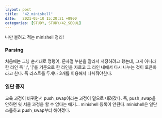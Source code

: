 ```yaml
---
layout: post
title:  "42_minishell"
date:   2021-05-10 15:20:21 +0900
categories: [STUDY, STUDY/42_SEOUL]
---
```


나만 볼려고 적는 minishell 정리!

### Parsing
처음에는 그냥 순서대로 명령어, 문자열 부분을 잘라서 저장하려고 했는데, 그게 아니라 한 라인 즉 ';', '|'를 기준으로 한 라인을 자르고 그 라인 내에서 다시 나누는 것이 토큰화라고 한다. 즉 리스트를 두개나 3개를 이용해서 나눠줘야한다. 

### 일단 중지
교육 과정이 바뀌면서 push_swap이라는 과정이 밑으로 내려갔다. 즉, push_swap을 안하면 윗 서클 과정을 할 수 없다는 애기... minishell 등록이 안된다. minishell은 일단 스톱하고 push_swap부터 해야겠다. 
